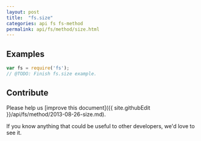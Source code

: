 ```yaml
---
layout: post
title:  "fs.size"
categories: api fs fs-method
permalink: api/fs/method/size.html
---
```


## Examples

```javascript
var fs = require('fs');
// @TODO: Finish fs.size example.
```

## Contribute

Please help us [improve this document]({{ site.githubEdit }}/api/fs/method/2013-08-26-size.md).

If you know anything that could be useful to other developers, we'd love to see it.


